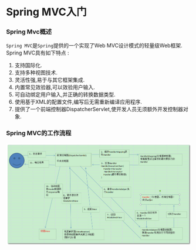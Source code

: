 Spring MVC入门
===
### Spring Mvc概述
`Spring MVC`是`Spring`提供的一个实现了Web MVC设计模式的轻量级Web框架. Spring MVC具有如下特点 :<br>

1. 支持国际化.
2. 支持多种视图技术.
3. 灵活性强,易于与其它框架集成.
4. 内置常见效验器,可以效验用户输入.
5. 可自动绑定用户输入,并正确的转换数据类型.
6. 使用基于XML的配置文件,编写后无需重新编译应用程序.
7. 提供了一个前端控制器DispatcherServlet,使开发人员无须额外开发控制器对象.

### Spring MVC的工作流程
![](https://github.com/NTFSk/JavaLearning/blob/master/pictures/SSM/SpringMVC/Spring-MVC工作原理图.jpg)

